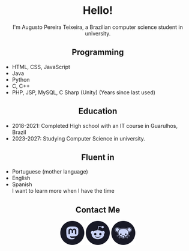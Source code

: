 <h1 align="center">Hello!</h1>

<p align="center">I'm Augusto Pereira Teixeira, a Brazilian computer science student in university.</p>

<h2 align="center">Programming</h2>
<ul>
    <li>HTML, CSS, JavaScript</li>
    <li>Java</li>
    <li>Python</li>
    <li>C, C++</li>
    <li>PHP, JSP, MySQL, C Sharp (Unity) (Years since last used)</li>
</ul>

<h2 align="center">Education</h2>
<ul>
    <li>2018-2021: Completed High school with an IT course in Guarulhos, Brazil</li>
    <li>2023-2027: Studying Computer Science in university.</li>
</ul>
<h2 align="center">Fluent in</h2>
<ul>
    <li>Portuguese (mother language)</li>
    <li>English</li>
    <li>Spanish</li>
    I want to learn more when I have the time
</ul>

<h2 align="center"> Contact Me </h2>
<p align="center">
    <a href="https://mastodon.social/@augustotx"><img src="assets/social/macchiato_mastodon.svg" width="64" height="64" alt="Mastodon Logo"/></a>
    <a href="https://reddit.com/u/AugustBrasilien"><img src="assets/social/macchiato_reddit.svg" width="64" height="64" alt="Reddit Logo"/></a>
    <a href="https://lemmygrad.ml/u/augusto"><img src="assets/social/macchiato_lemmy.svg" width="64" height="64" alt="Lemmy Logo"/></a>
</p>
